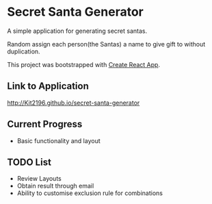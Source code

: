 # Secret Santa Generator

A simple application for generating secret santas. 

Random assign each person(the Santas) a name to give gift to without duplication.

This project was bootstrapped with [Create React App](https://github.com/facebook/create-react-app).

## Link to Application
http://Kit2196.github.io/secret-santa-generator

## Current Progress 
- Basic functionality and layout

## TODO List
- Review Layouts
- Obtain result through email
- Ability to customise exclusion rule for combinations